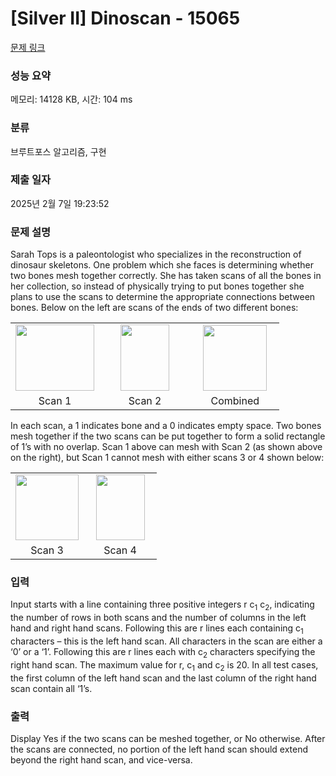 # [Silver II] Dinoscan - 15065 

[문제 링크](https://www.acmicpc.net/problem/15065) 

### 성능 요약

메모리: 14128 KB, 시간: 104 ms

### 분류

브루트포스 알고리즘, 구현

### 제출 일자

2025년 2월 7일 19:23:52

### 문제 설명

<p>Sarah Tops is a paleontologist who specializes in the reconstruction of dinosaur skeletons. One problem which she faces is determining whether two bones mesh together correctly. She has taken scans of all the bones in her collection, so instead of physically trying to put bones together she plans to use the scans to determine the appropriate connections between bones. Below on the left are scans of the ends of two different bones:</p>

<table class="table" style="width:100%">
	<tbody>
		<tr>
			<td style="text-align:center; width:33%"><img alt="" src="https://onlinejudgeimages.s3-ap-northeast-1.amazonaws.com/problem/15065/1.png" style="height:106px; width:126px"></td>
			<td style="text-align:center; width:34%"><img alt="" src="https://onlinejudgeimages.s3-ap-northeast-1.amazonaws.com/problem/15065/2.png" style="height:106px; width:78px"></td>
			<td style="text-align:center; width:33%"><img alt="" src="https://onlinejudgeimages.s3-ap-northeast-1.amazonaws.com/problem/15065/3.png" style="height:105px; width:102px"></td>
		</tr>
		<tr>
			<td style="text-align:center; width:33%">Scan 1</td>
			<td style="text-align:center; width:34%">Scan 2</td>
			<td style="text-align:center; width:33%">Combined</td>
		</tr>
	</tbody>
</table>

<p>In each scan, a 1 indicates bone and a 0 indicates empty space. Two bones mesh together if the two scans can be put together to form a solid rectangle of 1’s with no overlap. Scan 1 above can mesh with Scan 2 (as shown above on the right), but Scan 1 cannot mesh with either scans 3 or 4 shown below:</p>

<table class="table" style="width:100%">
	<tbody>
		<tr>
			<td style="text-align:center; width:50%"><img alt="" src="https://onlinejudgeimages.s3-ap-northeast-1.amazonaws.com/problem/15065/4.png" style="height:105px; width:101px"></td>
			<td style="text-align:center; width:50%"><img alt="" src="https://onlinejudgeimages.s3-ap-northeast-1.amazonaws.com/problem/15065/5.png" style="height:105px; width:78px"></td>
		</tr>
		<tr>
			<td style="text-align:center; width:50%">Scan 3</td>
			<td style="text-align:center; width:50%">Scan 4</td>
		</tr>
	</tbody>
</table>

### 입력 

 <p>Input starts with a line containing three positive integers r c<sub>1</sub> c<sub>2</sub>, indicating the number of rows in both scans and the number of columns in the left hand and right hand scans. Following this are r lines each containing c<sub>1</sub> characters – this is the left hand scan. All characters in the scan are either a ‘0’ or a ‘1’. Following this are r lines each with c<sub>2</sub> characters specifying the right hand scan. The maximum value for r, c<sub>1</sub> and c<sub>2</sub> is 20. In all test cases, the first column of the left hand scan and the last column of the right hand scan contain all ‘1’s.</p>

### 출력 

 <p>Display Yes if the two scans can be meshed together, or No otherwise. After the scans are connected, no portion of the left hand scan should extend beyond the right hand scan, and vice-versa.</p>

